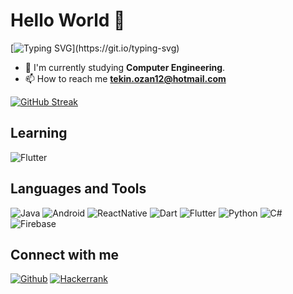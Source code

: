 # Hello World 👋

[![Typing SVG](https://readme-typing-svg.demolab.com?font=Fira+Code&pause=1000&width=435&lines=Hi!+My+name+is+Diyar+Ozan+Tekin.;I+am+a+Computere+Engineer.)](https://git.io/typing-svg)

 - 🏢 I'm currently studying **Computer Engineering**.
- 📫 How to reach me **tekin.ozan12@hotmail.com**



[![GitHub Streak](http://github-readme-streak-stats.herokuapp.com?user=tekinozan&theme=radical&date_format=M%20j%5B%2C%20Y%5D)](https://git.io/streak-stats)

## Learning
![Flutter](https://img.shields.io/badge/Flutter-02569B?style=for-the-badge&logo=flutter&logoColor=white)

## Languages and Tools
![Java](https://img.shields.io/badge/Java-ED8B00?style=for-the-badge&logo=java&logoColor=white)
![Android](https://img.shields.io/badge/Android-3DDC84?style=for-the-badge&logo=android&logoColor=white)
![ReactNative](https://img.shields.io/badge/React_Native-20232A?style=for-the-badge&logo=react&logoColor=61DAFB)
![Dart](https://img.shields.io/badge/Dart-0175C2?style=for-the-badge&logo=dart&logoColor=white)
![Flutter](https://img.shields.io/badge/Flutter-02569B?style=for-the-badge&logo=flutter&logoColor=white)
![Python](	https://img.shields.io/badge/Python-14354C?style=for-the-badge&logo=python&logoColor=white)
![C#](https://img.shields.io/badge/C%23-239120?style=for-the-badge&logo=c-sharp&logoColor=white)
![Firebase](https://img.shields.io/badge/Firebase-F24E1E?style=for-the-badge&logo=Firebase&logoColor=white)

## Connect with me
[![Github](https://img.shields.io/badge/GitHub-100000?style=for-the-badge&logo=github&logoColor=white)](https://github.com/tekinozan)
[![Hackerrank](https://img.shields.io/badge/-Hackerrank-2EC866?style=for-the-badge&logo=HackerRank&logoColor=white)](https://www.hackerrank.com/tekin_ozan12)

